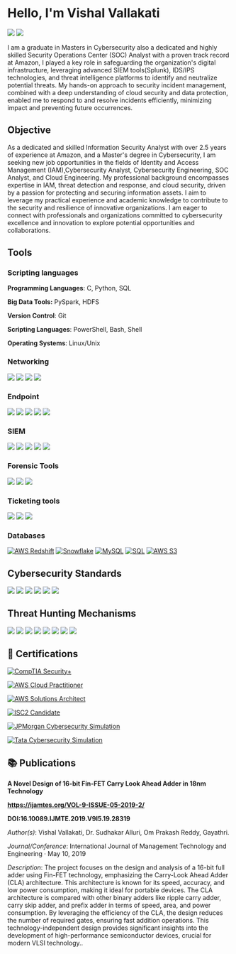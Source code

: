 # Hello, I'm Vishal Vallakati

<a href="https://linkedin.com"><img src="https://img.shields.io/badge/-LinkedIn-0072b1?&style=for-the-badge&logo=linkedin&logoColor=white" /></a>
<a href="mailto:vishalvallakati5@gmail.com"><img src="https://img.shields.io/badge/-Email-D14836?&style=for-the-badge&logo=gmail&logoColor=white" /></a>



I am a graduate in Masters in Cybersecurity also a dedicated and highly skilled Security Operations Center (SOC) Analyst with a proven track record at Amazon, I played a key role in safeguarding the organization's digital infrastructure, leveraging advanced SIEM tools(Splunk), IDS/IPS technologies, and threat intelligence platforms to identify and neutralize potential threats. My hands-on approach to security incident management, combined with a deep understanding of cloud security and data protection, enabled me to respond to and resolve incidents efficiently, minimizing impact and preventing future occurrences.

## Objective
As a dedicated and skilled Information Security Analyst with over 2.5 years of experience at Amazon, and a Master's degree in Cybersecurity, I am seeking new job opportunities in the fields of Identity and Access Management (IAM),Cybersecurity Analyst, Cybersecurity Engineering, SOC Analyst, and Cloud Engineering. My professional background encompasses expertise in IAM, threat detection and response, and cloud security, driven by a passion for protecting and securing information assets. I aim to leverage my practical experience and academic knowledge to contribute to the security and resilience of innovative organizations. I am eager to connect with professionals and organizations committed to cybersecurity excellence and innovation to explore potential opportunities and collaborations.


## Tools

### Scripting languages
**Programming Languages**: C, Python, SQL

**Big Data Tools:** PySpark, HDFS

**Version Control**: Git

**Scripting Languages**: PowerShell, Bash, Shell

**Operating Systems**: Linux/Unix

### Networking
<div>
    <img src="https://img.shields.io/badge/-Wireshark-1679A7?&style=for-the-badge&logo=Wireshark&logoColor=white" />
    <img src="https://img.shields.io/badge/-Suricata-EF3B2D?&style=for-the-badge&logo=Suricata&logoColor=white" />
    <img src="https://img.shields.io/badge/-SolarWinds%20NPM-F68D2E?&style=for-the-badge&logo=SolarWinds&logoColor=white" />
    <img src="https://img.shields.io/badge/-Zeek-777BB4?&style=for-the-badge&logo=Zeek&logoColor=white" />
</div>

### Endpoint
<div>
    <img src="https://img.shields.io/badge/-Microsoft_Defender_for_Endpoint-00A4EF?&style=for-the-badge&logo=Microsoft&logoColor=white" />
    <img src="https://img.shields.io/badge/-Symantec-FFCC00?&style=for-the-badge&logo=Symantec&logoColor=white" />
    <img src="https://img.shields.io/badge/-CrowdStrike-FF4700?&style=for-the-badge&logo=CrowdStrike&logoColor=white" />
    <img src="https://img.shields.io/badge/-McAfee-C8102E?&style=for-the-badge&logo=McAfee&logoColor=white" />
    <img src="https://img.shields.io/badge/-Sophos-2F9DC4?&style=for-the-badge&logo=Sophos&logoColor=white" />
</div>

### SIEM
<div>
    <img src="https://img.shields.io/badge/-Splunk-000000?&style=for-the-badge&logo=Splunk&logoColor=white" />
    <img src="https://img.shields.io/badge/-IBM%20QRadar-052FAD?&style=for-the-badge&logo=IBM&logoColor=white" />
    <img src="https://img.shields.io/badge/-ArcSight-00758F?&style=for-the-badge&logo=MicroFocus&logoColor=white" />
    <img src="https://img.shields.io/badge/-Azure%20Sentinel-0089D6?&style=for-the-badge&logo=Microsoft%20Azure&logoColor=white" />
    <img src="https://img.shields.io/badge/-LogRhythm-1D72B8?&style=for-the-badge&logo=LogRhythm&logoColor=white" />
</div>

### Forensic Tools
<div>
    <img src="https://img.shields.io/badge/-EnCase-005496?&style=for-the-badge&logo=EnCase&logoColor=white" />
    <img src="https://img.shields.io/badge/-FTK-007D8F?&style=for-the-badge&logo=AccessData&logoColor=white" />
    <img src="https://img.shields.io/badge/-Autopsy-4E4E4E?&style=for-the-badge&logo=Autopsy&logoColor=white" />
</div>

### Ticketing tools
<div>
    <img src="https://img.shields.io/badge/-Jira-0052CC?&style=for-the-badge&logo=Jira&logoColor=white" />
    <img src="https://img.shields.io/badge/-ServiceNow-007DBA?&style=for-the-badge&logo=ServiceNow&logoColor=white" />
    <img src="https://img.shields.io/badge/-Zendesk-03363D?&style=for-the-badge&logo=Zendesk&logoColor=white" />
</div>


### Databases
[![AWS Redshift](https://img.shields.io/badge/-AWS%20Redshift-3F9BDB?&style=for-the-badge&logo=AmazonRedshift&logoColor=white)](https://aws.amazon.com/redshift/)
[![Snowflake](https://img.shields.io/badge/-Snowflake-00B2E2?&style=for-the-badge&logo=Snowflake&logoColor=white)](https://www.snowflake.com/)
[![MySQL](https://img.shields.io/badge/-MySQL-4479A1?&style=for-the-badge&logo=MySQL&logoColor=white)](https://www.mysql.com/)
[![SQL](https://img.shields.io/badge/-SQL-4F8BFF?&style=for-the-badge&logo=MicrosofSQLServer&logoColor=white)](https://www.microsoft.com/en-us/sql-server)
[![AWS S3](https://img.shields.io/badge/-AWS%20S3-569A31?&style=for-the-badge&logo=AmazonS3&logoColor=white)](https://aws.amazon.com/s3/)

## Cybersecurity Standards
<div>
    <img src="https://img.shields.io/badge/-ISO%2FIEC%2027001-0072C6?&style=for-the-badge&logo=ISO&logoColor=white" />
    <img src="https://img.shields.io/badge/-NIST%20CSF-005B8D?&style=for-the-badge&logo=NIST&logoColor=white" />
    <img src="https://img.shields.io/badge/-NIST%20Special%20Publications-007DBA?&style=for-the-badge&logo=NIST&logoColor=white" />
    <img src="https://img.shields.io/badge/-PCI%20DSS-FFB848?&style=for-the-badge&logo=PCI&logoColor=white" />
    <img src="https://img.shields.io/badge/-GDPR-4D88FF?&style=for-the-badge&logo=EU&logoColor=white" />
    <img src="https://img.shields.io/badge/-HIPAA-3E8BFF?&style=for-the-badge&logo=Health&logoColor=white" />
</div>

## Threat Hunting Mechanisms 
<div>
    <img src="https://img.shields.io/badge/-OSINT-FF4500?&style=for-the-badge&logo=OpenSourceInitiative&logoColor=white" />
    <img src="https://img.shields.io/badge/-OWASP%20Top%2010-5A5A5A?&style=for-the-badge&logo=OWASP&logoColor=white" />
    <img src="https://img.shields.io/badge/-Log%20Analysis-228B22?&style=for-the-badge&logo=Elastic&logoColor=white" />
    <img src="https://img.shields.io/badge/-Endpoint%20Detection%20and%20Response%20(EDR)-8A2BE2?&style=for-the-badge&logo=EndpointSecurity&logoColor=white" />
    <img src="https://img.shields.io/badge/-MITRE%20ATT%26CK-FF6347?&style=for-the-badge&logo=MITRE&logoColor=white" />
    <img src="https://img.shields.io/badge/-Brute%20Force%20Attack-DC143C?&style=for-the-badge&logo=Cybersecurity&logoColor=white" />
    <img src="https://img.shields.io/badge/-Scanning%20Attack-20B2AA?&style=for-the-badge&logo=NetworkSecurity&logoColor=white" />
    <img src="https://img.shields.io/badge/-Email%20Header%20Analysis-4682B4?&style=for-the-badge&logo=Email&logoColor=white" />
</div>


## 🥇 Certifications
[![CompTIA Security+](https://img.shields.io/badge/-CompTIA%20Security%2B-FF0000?&style=for-the-badge&logo=CompTIA&logoColor=white)](https://www.credly.com/badges/f87b8ba9-da03-498c-82b8-1f9c2dbf1f32/linked_in_profile)

[![AWS Cloud Practitioner](https://img.shields.io/badge/-AWS%20Cloud%20Practitioner-FF9900?&style=for-the-badge&logo=AmazonAWS&logoColor=white)](https://www.credly.com/badges/157d3c6e-5b27-4233-81cc-195416a3508a/linked_in_profile)

[![AWS Solutions Architect](https://img.shields.io/badge/-AWS%20Solutions%20Architect-232F3E?&style=for-the-badge&logo=AmazonAWS&logoColor=white)](https://www.udemy.com/certificate/UC-ce0c132e-bc40-4f54-8a6b-5ae2b6714db0/)

[![ISC2 Candidate](https://img.shields.io/badge/-ISC2%20Candidate-00CC66?&style=for-the-badge&logo=ISC2&logoColor=white)](https://www.your-link-to-isc2-candidate.com)

[![JPMorgan Cybersecurity Simulation](https://img.shields.io/badge/-JPMorgan%20Cybersecurity%20Simulation-007DB8?&style=for-the-badge&logo=JPMorganChase&logoColor=white)](https://forage-uploads-prod.s3.amazonaws.com/completion-certificates/J.P.%20Morgan/gWbW5qHAChqQBGWpA_JPMorgan%20Chase%20&%20Co._oMe5zhSkPwkGwJk7F_1719710817949_completion_certificate.pdf)

[![Tata Cybersecurity Simulation](https://img.shields.io/badge/-Tata%20Cybersecurity%20Simulation-EB5B1A?&style=for-the-badge&logo=TataGroup&logoColor=white)](https://forage-uploads-prod.s3.amazonaws.com/completion-certificates/Tata/gmf3ypEXBj2wvfQWC_Tata%20Group_oMe5zhSkPwkGwJk7F_1720460965743_completion_certificate.pdf)



## 📚 Publications
 **A Novel Design of 16-bit Fin-FET Carry Look Ahead Adder in 18nm Technology**
 
**https://ijamtes.org/VOL-9-ISSUE-05-2019-2/**  

**DOI:16.10089.IJMTE.2019.V9I5.19.28319**

  *Author(s)*: Vishal Vallakati, Dr. Sudhakar Alluri, Om Prakash Reddy, Gayathri.  
  
  *Journal/Conference*: International Journal of Management Technology and Engineering · May 10, 2019 
  
  *Description*: The project focuses on the design and analysis of a 16-bit full adder using Fin-FET technology, emphasizing the Carry-Look Ahead Adder (CLA) architecture. This architecture is known for its  speed, accuracy, and low power consumption, making it ideal for portable devices. The CLA architecture is compared with other binary adders like ripple carry adder, carry skip adder, and prefix 
adder in terms of speed, area, and power consumption. By leveraging the efficiency of the CLA, the design reduces the number of required gates, ensuring fast addition operations. This technology-independent design provides significant insights into the development of high-performance semiconductor devices, crucial for modern VLSI technology..

